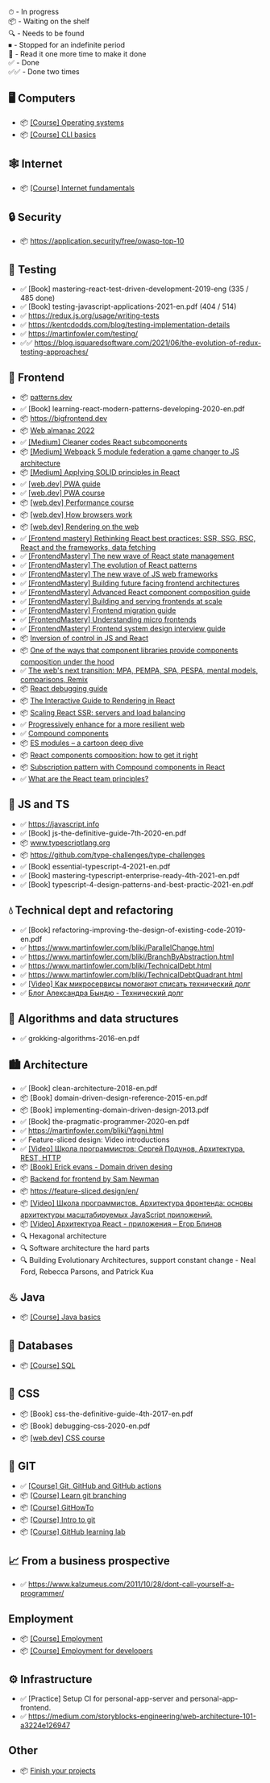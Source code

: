 ⏱ - In progress  
📦 - Waiting on the shelf  
🔍 - Needs to be found  
⏹ - Stopped for an indefinite period  
🔄 - Read it one more time to make it done  
✅ - Done  
✅✅ - Done two times

## 🖥️ Computers

- 📦 [[Course] Operating systems](https://ru.hexlet.io/courses/operating_systems)
- 📦 [[Course] CLI basics](https://ru.hexlet.io/courses/cli-basics)

## 🕸️ Internet

- 📦 [[Course] Internet fundamentals](https://ru.hexlet.io/courses/internet-fundamentals)

## 🔒 Security

- 📦 https://application.security/free/owasp-top-10

## 🧪 Testing

- ✅ [Book] mastering-react-test-driven-development-2019-eng (335 / 485 done)
- ✅ [Book] testing-javascript-applications-2021-en.pdf (404 / 514)
- ✅ https://redux.js.org/usage/writing-tests
- ✅ https://kentcdodds.com/blog/testing-implementation-details
- ✅ https://martinfowler.com/testing/
- ✅✅ https://blog.isquaredsoftware.com/2021/06/the-evolution-of-redux-testing-approaches/

## 🍹 Frontend

- 📦 [patterns.dev](https://www.patterns.dev)
- ✅ [Book] learning-react-modern-patterns-developing-2020-en.pdf
- 📦 https://bigfrontend.dev
- 📦 [Web almanac 2022](https://almanac.httparchive.org/en/2022)
- ✅ [[Medium] Cleaner codes React subcomponents](https://medium.com/@marioserano55/cleaner-codes-react-subcomponents-1c2ebe178566)
- 📦 [[Medium] Webpack 5 module federation a game changer to JS architecture](https://medium.com/swlh/webpack-5-module-federation-a-game-changer-to-javascript-architecture-bcdd30e02669)
- 📦 [[Medium] Applying SOLID principles in React](https://medium.com/dailyjs/applying-solid-principles-in-react-14905d9c5377)
- ✅ [[web.dev] PWA guide](https://web.dev/progressive-web-apps)
- ✅ [[web.dev] PWA course](https://web.dev/learn/pwa)
- 📦 [[web.dev] Performance course](https://web.dev/fast)
- 📦 [[web.dev] How browsers work](https://web.dev/howbrowserswork)
- 📦 [[web.dev] Rendering on the web](https://web.dev/rendering-on-the-web)
- ✅ [[Frontend mastery] Rethinking React best practices: SSR, SSG, RSC, React and the frameworks, data fetching](https://frontendmastery.com/posts/rethinking-react-best-practices)
- ✅ [[FrontendMastery] The new wave of React state management](https://frontendmastery.com/posts/the-new-wave-of-react-state-management)
- ✅ [[FrontendMastery] The evolution of React patterns](https://frontendmastery.com/posts/the-evolution-of-react-patterns)
- ✅ [[FrontendMastery] The new wave of JS web frameworks](https://frontendmastery.com/posts/the-new-wave-of-javascript-web-frameworks)
- ✅ [[FrontendMastery] Building future facing frontend architectures](https://frontendmastery.com/posts/building-future-facing-frontend-architectures)
- ✅ [[FrontendMastery] Advanced React component composition guide](https://frontendmastery.com/posts/advanced-react-component-composition-guide)
- ✅ [[FrontendMastery] Building and serving frontends at scale](https://frontendmastery.com/posts/building-and-serving-frontends-at-scale)
- ✅ [[FrontendMastery] Frontend migration guide](https://frontendmastery.com/posts/frontend-migration-guide)
- ✅ [[FrontendMastery] Understanding micro frontends](https://frontendmastery.com/posts/understanding-micro-frontends)
- ✅ [[FrontendMastery] Frontend system design interview guide](https://frontendmastery.com/posts/frontend-system-design-interview-guide)
- 📦 [Inversion of control in JS and React](https://kentcdodds.com/blog/inversion-of-control)
- 📦 [One of the ways that component libraries provide components composition under the hood](https://github.com/reach/reach-ui/tree/dev/packages/descendants)
- ✅ [The web's next transition: MPA, PEMPA, SPA, PESPA, mental models, comparisons, Remix](https://www.epicweb.dev/the-webs-next-transition)
- 📦 [React debugging guide](https://raygun.com/blog/react-debugging-guide)
- 📦 [The Interactive Guide to Rendering in React](https://ui.dev/why-react-renders)
- 📦 [Scaling React SSR: servers and load balancing](https://arkwright.github.io/scaling-react-server-side-rendering.html)
- ✅ [Progressively enhance for a more resilient web](https://jjenzz.com/progressively-enhance-for-a-more-resilient-web)
- ✅ [Compound components](https://jjenzz.com/compound-components)
- 📦 [ES modules – a cartoon deep dive](https://hacks.mozilla.org/2018/03/es-modules-a-cartoon-deep-dive)
- 📦 [React components composition: how to get it right](https://www.developerway.com/posts/components-composition-how-to-get-it-right)
- 📦 [Subscription pattern with Compound components in React](https://www.bekk.christmas/post/2021/20/subscription-pattern-with-compound-components-in-react)
- ✅ [What are the React team principles?](https://overreacted.io/what-are-the-react-team-principles)

## 🔫 JS and TS

- ✅ https://javascript.info
- ✅ [Book] js-the-definitive-guide-7th-2020-en.pdf
- 📦 www.typescriptlang.org
- 📦 https://github.com/type-challenges/type-challenges
- ✅ [Book] essential-typescript-4-2021-en.pdf
- ✅ [Book] mastering-typescript-enterprise-ready-4th-2021-en.pdf
- ✅ [Book] typescript-4-design-patterns-and-best-practic-2021-en.pdf

## 💧 Technical dept and refactoring

- ✅ [Book] refactoring-improving-the-design-of-existing-code-2019-en.pdf
- ✅ https://www.martinfowler.com/bliki/ParallelChange.html
- ✅ https://www.martinfowler.com/bliki/BranchByAbstraction.html
- ✅ https://www.martinfowler.com/bliki/TechnicalDebt.html
- ✅ https://www.martinfowler.com/bliki/TechnicalDebtQuadrant.html
- ✅ [[Video] Как микросервисы помогают списать технический долг](https://www.youtube.com/watch?v=HRRv82L75wU&ab_channel=%D0%9A%D0%BE%D0%BD%D1%84%D0%B5%D1%80%D0%B5%D0%BD%D1%86%D0%B8%D1%8FArchDays)
- ✅ [Блог Александра Бындю - Технический долг](https://blog.byndyu.ru/2008/12/blog-post.html)

## 🧩 Algorithms and data structures

- ✅ grokking-algorithms-2016-en.pdf

## 🏙 Architecture

- ✅ [Book] clean-architecture-2018-en.pdf
- 📦 [Book] domain-driven-design-reference-2015-en.pdf
- 📦 [Book] implementing-domain-driven-design-2013.pdf
- ✅ [Book] the-pragmatic-programmer-2020-en.pdf
- ✅ https://martinfowler.com/bliki/Yagni.html
- ✅ Feature-sliced design: Video introductions
- ✅ [[Video] Школа программистов: Сергей Подунов, Архитектура, REST, HTTP](https://www.youtube.com/watch?v=Lf1s9DE04Jw&ab_channel=hh_ru)
- 📦 [[Book] Erick evans - Domain driven desing](https://books.google.ge/books?id=hHBf4YxMnWMC&printsec=copyright&redir_esc=y#v=onepage&q&f=false)
- 📦 [Backend for frontend by Sam Newman](https://samnewman.io/patterns/architectural/bff/)
- 📦 https://feature-sliced.design/en/
- 📦 [[Video] Школа программистов. Архитектура фронтенда: основы архитектуры масштабируемых JavaScript приложений.
  ](https://www.youtube.com/watch?v=fXVVpooY0ek&ab_channel=hh_ru)
- 📦 [[Video] Архитектура React - приложения – Егор Блинов](https://www.youtube.com/watch?v=Zy-Oj6qs8vo&ab_channel=%D0%A4%D1%80%D0%BE%D0%BD%D1%82%D0%B5%D0%BD%D0%B4)
- 🔍 Hexagonal architecture
- 🔍 Software architecture the hard parts
- 🔍 Building Evolutionary Architectures, support constant change - Neal Ford, Rebecca Parsons, and Patrick Kua

## ♨ Java

- 📦 [[Course] Java basics](https://ru.hexlet.io/courses/java-basics)

## 💾 Databases

- 📦 [[Course] SQL](https://www.khanacademy.org/computing/computer-programming/sql)

## 🎨 CSS

- 📦 [Book] css-the-definitive-guide-4th-2017-en.pdf
- 📦 [Book]  debugging-css-2020-en.pdf
- 📦 [[web.dev] CSS course](https://web.dev/learn/css)

## 🌵 GIT

- ✅ [[Course] Git, GitHub and GitHub actions](https://www.udemy.com/course/git-github-actions)
- 📦 [[Course] Learn git branching](https://learngitbranching.js.org/?locale=en_US)
- 📦 [[Course] GitHowTo](https://githowto.com)
- 📦 [[Course] Intro to git](https://ru.hexlet.io/courses/intro_to_git)
- 📦 [[Course] GitHub learning lab](https://github.com/apps/github-learning-lab)

## 📈 From a business prospective

- ✅ https://www.kalzumeus.com/2011/10/28/dont-call-yourself-a-programmer/

## Employment

- 📦 [[Course] Employment](https://ru.hexlet.io/courses/employment)
- 📦 [[Course] Employment for developers](https://ru.hexlet.io/courses/employment-for-developers)

## ⚙️ Infrastructure

- ✅ [Practice] Setup CI for personal-app-server and personal-app-frontend.
- ✅ https://medium.com/storyblocks-engineering/web-architecture-101-a3224e126947

## Other
- 📦 [Finish your projects](https://github.com/readme/guides/finish-your-projects)
